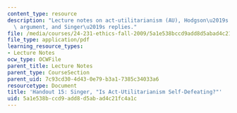 ```yaml
---
content_type: resource
description: "Lecture notes on act-utilitarianism (AU), Hodgson\u2019s charge and\
  \ argument, and Singer\u2019s replies."
file: /media/courses/24-231-ethics-fall-2009/5a1e538bccd9add8d5abad4c21fc4a1c_MIT24_231F09_lec16.pdf
file_type: application/pdf
learning_resource_types:
- Lecture Notes
ocw_type: OCWFile
parent_title: Lecture Notes
parent_type: CourseSection
parent_uid: 7c93cd30-4d43-0e79-b3a1-7385c34033a6
resourcetype: Document
title: 'Handout 15: Singer, "Is Act-Utilitarianism Self-Defeating?"'
uid: 5a1e538b-ccd9-add8-d5ab-ad4c21fc4a1c
---
```

